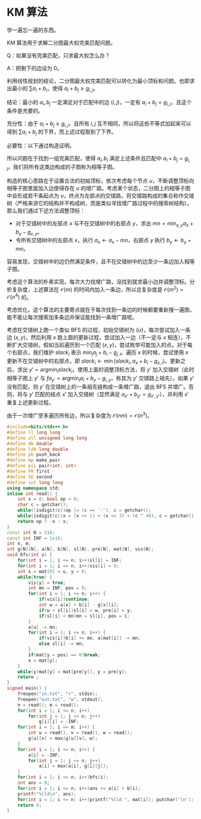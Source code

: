 # KM 算法

学一遍忘一遍的东西。

KM 算法用于求解二分图最大权完美匹配问题。

Q：如果没有完美匹配，只求最大权怎么办？

A：把剩下的边设为 $0$。

利用线性规划的结论，二分图最大权完美匹配可以转化为最小顶标和问题。也即求出最小的 $\sum a_i+b_i$，使得 $a_i+b_j\geq g_{i,j}$。

结论：最小的 $a_i,b_j$ 一定满足对于匹配中的边 $(i,j)$，一定有 $a_i+b_j=g_{i,j}$，且这个条件是充要的。

充分性：由于 $a_i+b_j\geq g_{i,j}$，且所有 $i,j$ 互不相同，所以将这些不等式加起来可以得到 $\sum a_i+b_j$ 的下界，而上述过程取到了下界。

必要性：以下通过构造证明。

所以问题在于找到一组完美匹配，使得 $a_i,b_i$ 满足上述条件且匹配中 $a_i+b_j=g_{i,j}$。我们将所有这类边构成的子图称为相等子图。

构造的核心思路在于设置合法的初始顶标，依次考虑每个节点 $u$，不断调整顶标向相等子图里面加入边使得存在 $u$ 的增广路。考虑某个状态，二分图上的相等子图中会形成若干条起点为 $u$，终点为左部点的交错路，将交错路构成的集合称作交错树（严格来讲它的结构并不构成树，而是类似寻找增广路过程中的搜索树结构）。那么我们通过下述方法调整顶标：

* 对于交错树中的左部点 $x$ 与不在交错树中的右部点 $y$，求出 $mn=\min_{x,y} a_x+b_y-g_{x,y}$。
* 令所有交错树中的左部点 $x$，执行 $a_x\gets a_x-mn$，右部点 $y$ 执行 $b_y\gets b_y+mn$。

容易发现，交错树中的边仍然满足条件，且不在交错树中的边至少一条边加入相等子图。

考虑这个算法的朴素实现，每次大力找增广路，没找到就求最小边并调整顶标。分析复杂度，上述算法在 $\mathcal{O}(m)$ 的时间内加入一条边，所以总复杂度是 $\mathcal{O}(m^2)=\mathcal{O}(n^4)$ 的。

考虑优化。这个算法的主要寄点就在于每次找到一条边的时候都要重新搜一遍图，能不能让每次搜索加多条边并保证能找到一条增广路呢。

考虑在交错树上跑一个类似 BFS 的过程，初始交错树为 $\{u\}$，每次尝试加入一条边 $(x,y)$，然后利用 $x$ 跑上面的更新过程，尝试加入一边（不一定与 $x$ 相连），不断扩大交错树。假如当前遍历到一个匹配 $(x,y)$，尝试枚举可能加入的点。对于每个右部点，我们维护 $slack_i$ 表示 $\min_{j}a_j+b_i-g_{j,i}$。遍历 $x$ 的时候，尝试使用 $x$ 更新不在交错树中的右部点，即 $slack_i\gets \min(slack_i,a_x+b_i-g_{x,i})$。更新之后，求出 $y'=\text{argmin}_i slack_i$，使用上面的调整顶标方法，将 $y'$ 加入交错树（此时相等子图上 $y'$ 与 $fa_{y'}=\text{argmin}_i a_i+b_y-g_{i,y}$，称其为 $y'$ 交错路上祖先）。如果 $y'$ 没有匹配，则 $y'$ 在交错树上的一条祖先链构成一条增广路，退出 BFS 并增广。否则，将与 $y'$ 匹配的结点 $x'$ 加入交错树（显然满足 $a_{x'}+b_{y'}=g_{x',y'}$），并利用 $x'$ 重复上述更新过程。

由于一次增广至多遍历所有边，所以复杂度为 $\mathcal{O}(nm)=\mathcal{O}(n^3)$。

```cpp
#include<bits/stdc++.h>
#define ll long long
#define ull unsigned long long
#define db double
#define ldb long double
#define pb push_back
#define mp make_pair
#define pii pair<int, int>
#define FR first
#define SE second
#define int long long
using namespace std;
inline int read() {
    int x = 0; bool op = 0;
    char c = getchar();
    while(!isdigit(c))op |= (c == '-'), c = getchar();
    while(isdigit(c))x = (x << 1) + (x << 3) + (c ^ 48), c = getchar();
    return op ? -x : x;
}
const int N = 510;
const int INF = 1e16;
int n, m;
int g[N][N], a[N], b[N], sl[N], pre[N], mat[N], vis[N];
void bfs(int u) {
    for(int i = 1; i <= n; i++)sl[i] = INF;
    for(int i = 1; i <= n; i++)vis[i] = 0;
    int x = mat[0] = u, y = 0;
    while(true) {
        vis[y] = true;
        int mn = INF, pos = 0;
        for(int i = 1; i <= n; i++) {
            if(vis[i])continue;
            int w = a[x] + b[i] - g[x][i];
            if(w < sl[i])sl[i] = w, pre[i] = y;
            if(sl[i] < mn)mn = sl[i], pos = i;
        }
        a[u] -= mn;
        for(int i = 1; i <= n; i++) {
            if(vis[i])b[i] += mn, a[mat[i]] -= mn;
            else sl[i] -= mn;
        }
        if(mat[y = pos] == 0)break;
        x = mat[y];
    }
    while(y)mat[y] = mat[pre[y]], y = pre[y];
    return ;
}
signed main() { 
    freopen("in.txt", "r", stdin);
    freopen("out.txt", "w", stdout);
    n = read(); m = read();
    for(int i = 1; i <= n; i++)
        for(int j = 1; j <= n; j++)
            g[i][j] = -INF;
    for(int i = 1; i <= m; i++) {
        int u = read(), v = read(), w = read();
        g[u][v] = max(g[u][v], w);
    }
    for(int i = 1; i <= n; i++) {
        a[i] = -INF;
        for(int j = 1; j <= n; j++)
            a[i] = max(a[i], g[i][j]);
    }
    for(int i = 1; i <= n; i++)bfs(i);
    int ans = 0;
    for(int i = 1; i <= n; i++)ans += a[i] + b[i];
    printf("%lld\n", ans);
    for(int i = 1; i <= n; i++)printf("%lld ", mat[i]); putchar('\n');
    return 0;
}
```



